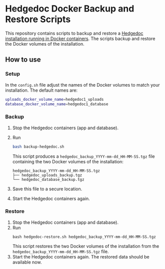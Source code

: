 # Hedgedoc Docker Backup and Restore Scripts
This repository contains scripts to backup and restore a [Hedgedoc installation running in Docker containers](https://docs.hedgedoc.org/setup/docker/). The scripts backup and restore the Docker volumes of the installation.

## How to use
### Setup
In the `config.sh` file adjust the names of the Docker volumes to match your installation. The default names are:

```bash
uploads_docker_volume_name=hedgedoc1_uploads
database_docker_volume_name=hedgedoc1_database
```

### Backup
1. Stop the Hedgedoc containers (app and database).
2. Run
    ```bash
    bash backup-hedgedoc.sh
    ```
    This script produces a `hedgedoc_backup_YYYY-mm-dd_HH-MM-SS.tgz` file containing the two Docker volumes of the installation:

    ```
    hedgedoc_backup_YYYY-mm-dd_HH-MM-SS.tgz
    ├── hedgedoc_uploads_backup.tgz
    └── hedgedoc_database_backup.tgz
    ```
3. Save this file to a secure location.
4. Start the Hedgedoc containers again.


### Restore
1. Stop the Hedgedoc containers (app and database).
2. Run
    ```
    bash hedgedoc-restore.sh hedgedoc_backup_YYYY-mm-dd_HH-MM-SS.tgz
    ```
    This script restores the two Docker volumes of the installation from the `hedgedoc_backup_YYYY-mm-dd_HH-MM-SS.tgz` file.
4. Start the Hedgedoc containers again. The restored data should be available now.
